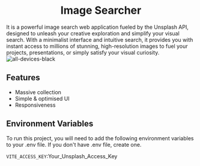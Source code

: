 
<h1 align="center">Image Searcher</h1>

It is a powerful image search web application fueled by the Unsplash API, designed to unleash your creative exploration and simplify your visual search. With a minimalist interface and intuitive search, it provides you with instant access to millions of stunning, high-resolution images to fuel your projects, presentations, or simply satisfy your visual curiosity.
![all-devices-black](https://github.com/sohomofficial/image-searcher/assets/93909798/da80e4c3-be50-4077-a6c5-99d5efd9c8bd)

## Features

- Massive collection
- Simple & optimised UI
- Responsiveness


## Environment Variables

To run this project, you will need to add the following environment variables to your .env file. If you don't have .env file, create one.

`VITE_ACCESS_KEY`:Your_Unsplash_Access_Key




